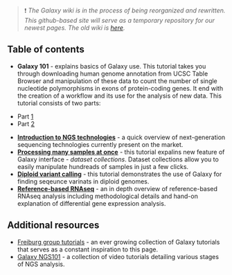 > :exclamation: *The Galaxy wiki is in the process of being reorganized and rewritten. This github-based site will serve as a temporary repository for our newest pages. The old wiki is [here](https://wiki.galaxyproject.org/).*

## Table of contents
 * **Galaxy 101** - explains basics of Galaxy use. This tutorial takes you through downloading human genome annotation from UCSC Table Browser and manipulation of these data to count the number of single nucleotide polymorphisms in exons of protein-coding genes. It end with the creation of a workflow and its use for the analysis of new data. This tutorial consists of two parts:
  - Part [1](Galaxy101-1)
  - Part [2](Galaxy101-2)
 * [**Introduction to NGS technologies**](Introduction-to-NGS-technologies) - a quick overview of next-generation sequencing technologies currently present on the market.
 * [**Processing many samples at once**](Processing-many-samples-at-once) - this tutorial expalins new feature of Galaxy interface - *dataset collections*. Dataset collections allow you to easily manipulate hundreads of samples in just a few clicks.
 * [**Diploid variant calling**](Diploid-variant-calling) - this tutorial demonstrates the use of Galaxy for finding seqeunce varinats in diploid genomes.
 * [**Reference-based RNAseq**](Reference-based-RNA-seq) - an in depth overview of reference-based RNAseq analysis including methodological details and hand-on explanation of differential gene expression analysis.

## Additional resources

 * [Freiburg group tutorials](https://github.com/bgruening/training-material) - an ever growing collection of Galaxy tutorials that serves as a constant inspiration to this page.
 * [Galaxy NGS101](https://wiki.galaxyproject.org/Learn/GalaxyNGS101) - a collection of video tutorials detailing various stages of NGS analysis.
